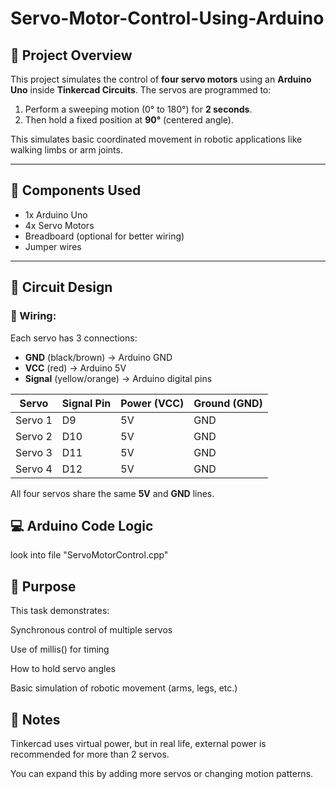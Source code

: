 # Servo-Motor-Control-Using-Arduino
## 📌 Project Overview
This project simulates the control of **four servo motors** using an **Arduino Uno** inside **Tinkercad Circuits**. The servos are programmed to:
1. Perform a sweeping motion (0° to 180°) for **2 seconds**.
2. Then hold a fixed position at **90°** (centered angle).

This simulates basic coordinated movement in robotic applications like walking limbs or arm joints.

---

## 🧱 Components Used
- 1x Arduino Uno
- 4x Servo Motors
- Breadboard (optional for better wiring)
- Jumper wires

---

## 🔌 Circuit Design

### 🔋 Wiring:
Each servo has 3 connections:
- **GND** (black/brown) → Arduino GND
- **VCC** (red) → Arduino 5V
- **Signal** (yellow/orange) → Arduino digital pins

| Servo | Signal Pin | Power (VCC) | Ground (GND) |
|-------|-------------|-------------|--------------|
| Servo 1 | D9  | 5V | GND |
| Servo 2 | D10 | 5V | GND |
| Servo 3 | D11 | 5V | GND |
| Servo 4 | D12 | 5V | GND |

All four servos share the same **5V** and **GND** lines.


## 💻 Arduino Code Logic
look into file "ServoMotorControl.cpp"

## 🎯 Purpose
This task demonstrates:

Synchronous control of multiple servos

Use of millis() for timing

How to hold servo angles

Basic simulation of robotic movement (arms, legs, etc.)

## 🧠 Notes
Tinkercad uses virtual power, but in real life, external power is recommended for more than 2 servos.

You can expand this by adding more servos or changing motion patterns.


